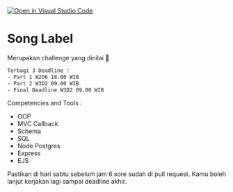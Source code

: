 [![Open in Visual Studio Code](https://classroom.github.com/assets/open-in-vscode-718a45dd9cf7e7f842a935f5ebbe5719a5e09af4491e668f4dbf3b35d5cca122.svg)](https://classroom.github.com/online_ide?assignment_repo_id=11903199&assignment_repo_type=AssignmentRepo)
# Song Label

Merupakan challenge yang dinilai 💯
```txt
Terbagi 3 Deadline :
- Part 1 W2D6 18.00 WIB
- Part 2 W3D2 09.00 WIB
- Final Deadline W3D2 09.00 WIB
```

Competencies and Tools :
- OOP
- MVC Callback
- Schema
- SQL
- Node Postgres
- Express
- EJS

Pastikan di hari sabtu sebelum jam 6 sore sudah di pull request.
Kamu boleh lanjut kerjakan lagi sampai deadline akhir.